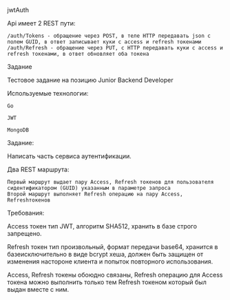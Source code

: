 jwtAuth

Api имеет 2 REST пути:

    /auth/Tokens - обращение через POST, в теле HTTP передавать json с полем GUID, в ответ записывает куки с access и refresh токенами
    /auth/Refresh - обращение через PUT, с HTTP передавать куки с access и refresh токенами, в ответ обновляет оба токена

Задание

Тестовое задание на позицию Junior Backend Developer

Используемые технологии:

    Go

    JWT

    MongoDB

Задание:

Написать часть сервиса аутентификации.

Два REST маршрута:

    Первый маршрут выдает пару Access, Refresh токенов для пользователя сидентификатором (GUID) указанным в параметре запроса
    Второй маршрут выполняет Refresh операцию на пару Access, Refreshтокенов

Требования:

Access токен тип JWT, алгоритм SHA512, хранить в базе строго запрещено.

Refresh токен тип произвольный, формат передачи base64, хранится в базеисключительно в виде bcrypt хеша, должен быть защищен от изменения настороне клиента и попыток повторного использования.

Access, Refresh токены обоюдно связаны, Refresh операцию для Access токена можно выполнить только тем Refresh токеном который был выдан вместе с ним.